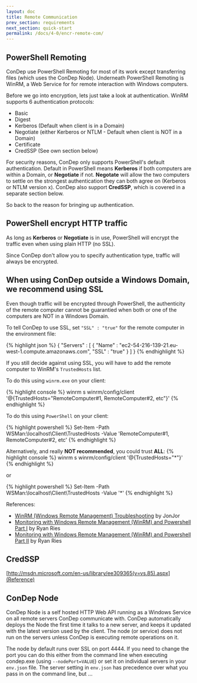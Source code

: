 ```yaml
---
layout: doc
title: Remote Communication
prev_section: requirements
next_section: quick-start
permalink: /docs/4-0/encr-remote-com/
---
```


## PowerShell Remoting
ConDep use PowerShell Remoting for most of its work except transferring files (which
uses the ConDep Node). Underneath PowerShell Remoting is WinRM, a Web Service for for
remote interaction with Windows computers.

Before we go into encryption, lets just take a look at authentication. WinRM supports
6 authentication protocols:

* Basic
* Digest
* Kerberos (Default when client is in a Domain)
* Negotiate (either Kerberos or NTLM - Default when client is NOT in a Domain)
* Certificate
* CredSSP (See own section below)

For security reasons, ConDep only supports PowerShell's default authentication. Default
in PowerShell means **Kerberos** if both computers are within a Domain, or **Negotiate**
if not. **Negotate** will allow the two computers to settle on the strongest authentication
they can both agree on (Kerberos or NTLM version x). ConDep also support **CredSSP**, which
is covered in a separate section below.

So back to the reason for bringing up authentication.

<div class="note info">
	<h2>PowerShell encrypt HTTP traffic</h2>
  <p>
		As long as <b>Kerberos</b> or <b>Negotiate</b> is in use, PowerShell will encrypt the
    traffic even when using plain HTTP (no SSL).
	</p>
</div>

Since ConDep don't allow you to specify authentication type, traffic will always be encrypted.

<div class="note warning">
	<h2>When using ConDep outside a Windows Domain, we recommend using SSL</h2>
  <p>
	Even though traffic will be encrypted through PowerShell, the authenticity of the
    remote computer cannot be guarantied when both or one of the computers are NOT in a
    Windows Domain.
	</p>
</div>

To tell ConDep to use SSL, set `"SSL" : "true"` for the remote computer in the
environment file:

{% highlight json %}
{
  "Servers" :
  [
    {
      "Name" : "ec2-54-216-139-21.eu-west-1.compute.amazonaws.com",
      "SSL" : "true"
    }
  ]
}
{% endhighlight %}

If you still decide against using SSL, you will have to add the remote computer to
WinRM's `TrustedHosts` list.

To do this using `winrm.exe` on your client:

{% highlight console %}
winrm s winrm/config/client '@{TrustedHosts="RemoteComputer#1, RemoteComputer#2, etc"}'
{% endhighlight %}

To do this using `PowerShell` on your client:

{% highlight powershell %}
Set-Item -Path WSMan:\localhost\Client\TrustedHosts -Value 'RemoteComputer#1, RemoteComputer#2, etc'
{% endhighlight %}

Alternatively, and really **NOT recommended**, you could trust **ALL**:
{% highlight console %}
winrm s winrm/config/client '@{TrustedHosts="*"}'
{% endhighlight %}

or

{% highlight powershell %}
Set-Item -Path WSMan:\localhost\Client\TrustedHosts -Value '*'
{% endhighlight %}

References:

* [WinRM (Windows Remote Management) Troubleshooting](http://blogs.technet.com/b/jonjor/archive/2009/01/09/winrm-windows-remote-management-troubleshooting.aspx) by JonJor
* [Monitoring with Windows Remote Management (WinRM) and Powershell Part I](https://www.myotherpcisacloud.com/post/2012/01/30/Monitoring-with-Windows-Remote-Management-(WinRM)-and-Powershell-Part-II.aspx) by Ryan Ries
* [Monitoring with Windows Remote Management (WinRM) and Powershell Part II](https://www.myotherpcisacloud.com/post/2012/01/26/Monitoring-with-Windows-Remote-Management-(WinRM)-and-Powershell-Part-I.aspx) by Ryan Ries


## CredSSP
[http://msdn.microsoft.com/en-us/library/ee309365(v=vs.85).aspx](Reference)

## <a name="node"></a>ConDep Node
ConDep Node is a self hosted HTTP Web API running as a Windows Service on all remote
servers ConDep communicate with. ConDep automatically deploys the Node the first time
it talks to a new server, and keeps it updated with the latest version used by the client.
The node (or service) does not run on the servers unless ConDep is executing remote
operations on it.

The node by default runs over SSL on port 4444. If you need to change the port you can
do this either from the command line when executing condep.exe (using `--nodePort=VALUE`)
or set it on individual servers in your `env.json` file. The server setting in `env.json`
has precedence over what you pass in on the command line, but ...

